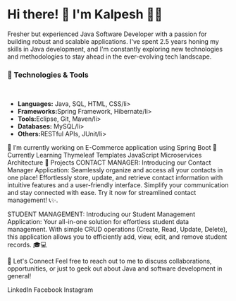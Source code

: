 <h1>Hi there! 👋 I'm Kalpesh 👨‍💻</h1>
Fresher but experienced Java Software Developer with a passion for building robust and scalable applications. I've spent 2.5 years honing my skills in Java development, and I'm constantly exploring new technologies and methodologies to stay ahead in the ever-evolving tech landscape.

<h3>🔧 Technologies & Tools</h3>
<br>

<ul>
  <li><b>Languages:</b> Java, SQL, HTML, CSS/li>
   <li><b>Frameworks:</b>Spring Framework, Hibernate/li>
  <li><b>Tools:</b>Eclipse, Git, Maven/li> 
  <li><b>Databases:</b> MySQL/li> 
  <li><b>Others:</b>RESTful APIs, JUnit/li>
</ul>


 
 

🔭 I’m currently working on
E-Commerce application using Spring Boot
🌱 Currently Learning
Thymeleaf Templates
JavaScript
Microservices Architecture
🚀 Projects
CONTACT MANAGER: Introducing our Contact Manager Application: Seamlessly organize and access all your contacts in one place! Effortlessly store, update, and retrieve contact information with intuitive features and a user-friendly interface. Simplify your communication and stay connected with ease. Try it now for streamlined contact management! 📞✨.

STUDENT MANAGEMENT: Introducing our Student Management Application: Your all-in-one solution for effortless student data management. With simple CRUD operations (Create, Read, Update, Delete), this application allows you to efficiently add, view, edit, and remove student records. 🎓💻

💬 Let's Connect
Feel free to reach out to me to discuss collaborations, opportunities, or just to geek out about Java and software development in general!

LinkedIn Facebook Instagram
